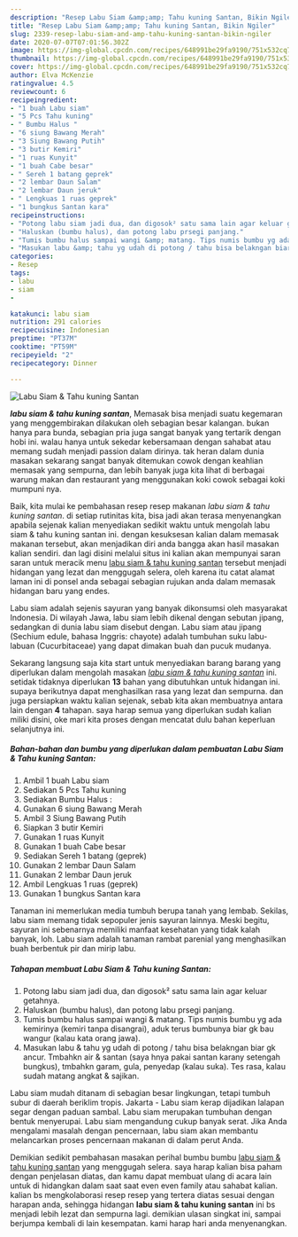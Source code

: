 ```yaml
---
description: "Resep Labu Siam &amp;amp; Tahu kuning Santan, Bikin Ngiler"
title: "Resep Labu Siam &amp;amp; Tahu kuning Santan, Bikin Ngiler"
slug: 2339-resep-labu-siam-and-amp-tahu-kuning-santan-bikin-ngiler
date: 2020-07-07T07:01:56.302Z
image: https://img-global.cpcdn.com/recipes/648991be29fa9190/751x532cq70/labu-siam-tahu-kuning-santan-foto-resep-utama.jpg
thumbnail: https://img-global.cpcdn.com/recipes/648991be29fa9190/751x532cq70/labu-siam-tahu-kuning-santan-foto-resep-utama.jpg
cover: https://img-global.cpcdn.com/recipes/648991be29fa9190/751x532cq70/labu-siam-tahu-kuning-santan-foto-resep-utama.jpg
author: Elva McKenzie
ratingvalue: 4.5
reviewcount: 6
recipeingredient:
- "1 buah Labu siam"
- "5 Pcs Tahu kuning"
- " Bumbu Halus "
- "6 siung Bawang Merah"
- "3 Siung Bawang Putih"
- "3 butir Kemiri"
- "1 ruas Kunyit"
- "1 buah Cabe besar"
- " Sereh 1 batang geprek"
- "2 lembar Daun Salam"
- "2 lembar Daun jeruk"
- " Lengkuas 1 ruas geprek"
- "1 bungkus Santan kara"
recipeinstructions:
- "Potong labu siam jadi dua, dan digosok² satu sama lain agar keluar getahnya."
- "Haluskan (bumbu halus), dan potong labu prsegi panjang."
- "Tumis bumbu halus sampai wangi &amp; matang. Tips numis bumbu yg ada kemirinya (kemiri tanpa disangrai), aduk terus bumbunya biar gk bau wangur (kalau kata orang jawa)."
- "Masukan labu &amp; tahu yg udah di potong / tahu bisa belakngan biar gk ancur. Tmbahkn air &amp; santan (saya hnya pakai santan karany setengah bungkus), tmbahkn garam, gula, penyedap (kalau suka). Tes rasa, kalau sudah matang angkat &amp; sajikan."
categories:
- Resep
tags:
- labu
- siam
- 

katakunci: labu siam  
nutrition: 291 calories
recipecuisine: Indonesian
preptime: "PT37M"
cooktime: "PT59M"
recipeyield: "2"
recipecategory: Dinner

---
```



![Labu Siam &amp; Tahu kuning Santan](https://img-global.cpcdn.com/recipes/648991be29fa9190/751x532cq70/labu-siam-tahu-kuning-santan-foto-resep-utama.jpg)

<b><i>labu siam &amp; tahu kuning santan</i></b>, Memasak bisa menjadi suatu kegemaran yang menggembirakan dilakukan oleh sebagian besar kalangan. bukan hanya para bunda, sebagian pria juga sangat banyak yang tertarik dengan hobi ini. walau hanya untuk sekedar kebersamaan dengan sahabat atau memang sudah menjadi passion dalam dirinya. tak heran dalam dunia masakan sekarang sangat banyak ditemukan cowok dengan keahlian memasak yang sempurna, dan lebih banyak juga kita lihat di berbagai warung makan dan restaurant yang menggunakan koki cowok sebagai koki mumpuni nya.

Baik, kita mulai ke pembahasan resep resep makanan <i>labu siam &amp; tahu kuning santan</i>. di setiap rutinitas kita, bisa jadi akan terasa menyenangkan apabila sejenak kalian menyediakan sedikit waktu untuk mengolah labu siam &amp; tahu kuning santan ini. dengan kesuksesan kalian dalam memasak makanan tersebut, akan menjadikan diri anda bangga akan hasil masakan kalian sendiri. dan lagi disini melalui situs ini kalian akan mempunyai saran saran untuk meracik menu <u>labu siam &amp; tahu kuning santan</u> tersebut menjadi hidangan yang lezat dan menggugah selera, oleh karena itu catat alamat laman ini di ponsel anda sebagai sebagian rujukan anda dalam memasak hidangan baru yang endes.

Labu siam adalah sejenis sayuran yang banyak dikonsumsi oleh masyarakat Indonesia. Di wilayah Jawa, labu siam lebih dikenal dengan sebutan jipang, sedangkan di dunia labu siam disebut dengan. Labu siam atau jipang (Sechium edule, bahasa Inggris: chayote) adalah tumbuhan suku labu-labuan (Cucurbitaceae) yang dapat dimakan buah dan pucuk mudanya.


Sekarang langsung saja kita start untuk menyediakan barang barang yang diperlukan dalam mengolah masakan <u><i>labu siam &amp; tahu kuning santan</i></u> ini. setidak tidaknya diperlukan <b>13</b> bahan yang dibutuhkan untuk hidangan ini. supaya berikutnya dapat menghasilkan rasa yang lezat dan sempurna. dan juga persiapkan waktu kalian sejenak, sebab kita akan membuatnya antara lain dengan <b>4</b> tahapan. saya harap semua yang diperlukan sudah kalian miliki disini, oke mari kita proses dengan mencatat dulu bahan keperluan selanjutnya ini.

<!--inarticleads1-->

##### Bahan-bahan dan bumbu yang diperlukan dalam pembuatan Labu Siam &amp; Tahu kuning Santan:

1. Ambil 1 buah Labu siam
1. Sediakan 5 Pcs Tahu kuning
1. Sediakan  Bumbu Halus :
1. Gunakan 6 siung Bawang Merah
1. Ambil 3 Siung Bawang Putih
1. Siapkan 3 butir Kemiri
1. Gunakan 1 ruas Kunyit
1. Gunakan 1 buah Cabe besar
1. Sediakan  Sereh 1 batang (geprek)
1. Gunakan 2 lembar Daun Salam
1. Gunakan 2 lembar Daun jeruk
1. Ambil  Lengkuas 1 ruas (geprek)
1. Gunakan 1 bungkus Santan kara


Tanaman ini memerlukan media tumbuh berupa tanah yang lembab. Sekilas, labu siam memang tidak sepopuler jenis sayuran lainnya. Meski begitu, sayuran ini sebenarnya memiliki manfaat kesehatan yang tidak kalah banyak, loh. Labu siam adalah tanaman rambat parenial yang menghasilkan buah berbentuk pir dan mirip labu. 

<!--inarticleads2-->

##### Tahapan membuat Labu Siam &amp; Tahu kuning Santan:

1. Potong labu siam jadi dua, dan digosok² satu sama lain agar keluar getahnya.
1. Haluskan (bumbu halus), dan potong labu prsegi panjang.
1. Tumis bumbu halus sampai wangi &amp; matang. Tips numis bumbu yg ada kemirinya (kemiri tanpa disangrai), aduk terus bumbunya biar gk bau wangur (kalau kata orang jawa).
1. Masukan labu &amp; tahu yg udah di potong / tahu bisa belakngan biar gk ancur. Tmbahkn air &amp; santan (saya hnya pakai santan karany setengah bungkus), tmbahkn garam, gula, penyedap (kalau suka). Tes rasa, kalau sudah matang angkat &amp; sajikan.


Labu siam mudah ditanam di sebagian besar lingkungan, tetapi tumbuh subur di daerah beriklim tropis. Jakarta - Labu siam kerap dijadikan lalapan segar dengan paduan sambal. Labu siam merupakan tumbuhan dengan bentuk menyerupai. Labu siam mengandung cukup banyak serat. Jika Anda mengalami masalah dengan pencernaan, labu siam akan membantu melancarkan proses pencernaan makanan di dalam perut Anda. 

Demikian sedikit pembahasan masakan perihal bumbu bumbu <u>labu siam &amp; tahu kuning santan</u> yang menggugah selera. saya harap kalian bisa paham dengan penjelasan diatas, dan kamu dapat membuat ulang di acara lain untuk di hidangkan dalam saat saat even even family atau sahabat kalian. kalian bs mengkolaborasi resep resep yang tertera diatas sesuai dengan harapan anda, sehingga hidangan <b>labu siam &amp; tahu kuning santan</b> ini bs menjadi lebih lezat dan sempurna lagi. demikian ulasan singkat ini, sampai berjumpa kembali di lain kesempatan. kami harap hari anda menyenangkan.
